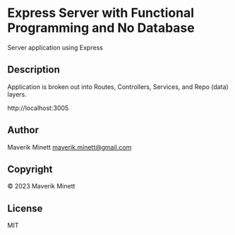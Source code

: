 # Express Server with Functional Programming and No Database

Server application using Express

## Description

Application is broken out into Routes, Controllers, Services, and Repo (data) layers.

http://localhost:3005


## Author

Maverik Minett  maverik.minett@gmail.com

## Copyright

© 2023 Maverik Minett

## License

MIT
